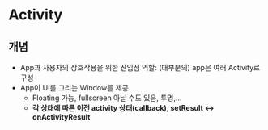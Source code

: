 # Activity
## 개념
- App과 사용자의 상호작용을 위한 진입점 역할: (대부분의) app은 여러 Activity로 구성
- App이 UI를 그리는 Window를 제공
  - Floating 가능, fullscreen 아닐 수도 있음, 투명,...
  - **각 상태에 따른 이전 activity 상태(callback), setResult <-> onActivityResult**
